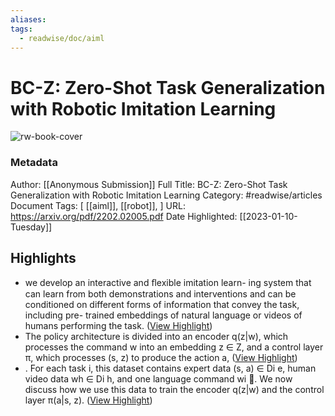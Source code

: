 ```yaml
---
aliases: 
tags:
  - readwise/doc/aiml
---
```

# BC-Z: Zero-Shot Task Generalization with Robotic Imitation Learning

![rw-book-cover](https://readwise-assets.s3.amazonaws.com/static/images/article2.74d541386bbf.png)
### Metadata
Author: [[Anonymous Submission]]
Full Title: BC-Z: Zero-Shot Task Generalization with Robotic Imitation Learning
Category: #readwise/articles
Document Tags: [ [[aiml]],  [[robot]], ]
URL: https://arxiv.org/pdf/2202.02005.pdf
Date Highlighted: [[2023-01-10-Tuesday]]

## Highlights
- we develop an interactive and ﬂexible imitation learn-
  ing system that can learn from both demonstrations and interventions and can be
  conditioned on different forms of information that convey the task, including pre-
  trained embeddings of natural language or videos of humans performing the task. ([View Highlight](https://read.readwise.io/read/01gpeyffyw6dj35pyxzfc0qytb))
- The policy architecture is divided into an encoder q(z|w), which processes the command w into
  an embedding z ∈ Z, and a control layer π, which processes (s, z) to produce the action a, ([View Highlight](https://read.readwise.io/read/01gpf0p0edekkn5em1tgfgv9r2))
- . For each task i, this dataset
  contains expert data (s, a) ∈ Di
  e, human video data wh ∈ Di
  h, and one language command wi
  . We
  now discuss how we use this data to train the encoder q(z|w) and the control layer π(a|s, z). ([View Highlight](https://read.readwise.io/read/01gpf0bx5fsr7x7cs30nhsdvyw))

